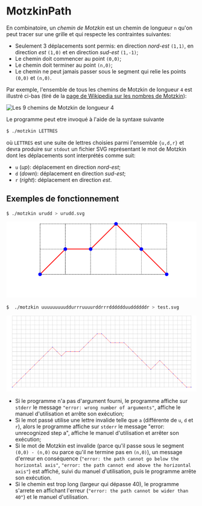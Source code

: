 # MotzkinPath

En combinatoire, un *chemin de Motzkin* est un chemin de longueur `n` qu'on peut tracer sur une grille et qui respecte les contraintes suivantes:

* Seulement 3 déplacements sont permis: en direction *nord-est* `(1,1)`, en
  direction *est* `(1,0)` et en direction *sud-est* `(1,-1)`;
* Le chemin doit commencer au point `(0,0)`;
* Le chemin doit terminer au point `(n,0)`;
* Le chemin ne peut jamais passer sous le segment qui relie les points `(0,0)`
  et `(n,0)`.

Par exemple, l'ensemble de tous les chemins de Motzkin de longueur `4` est
illustré ci-bas (tiré de la [page de Wikipedia sur les nombres de
Motzkin](https://en.wikipedia.org/wiki/Motzkin_number)):

![Les 9 chemins de Motzkin de longueur
4](https://upload.wikimedia.org/wikipedia/commons/thumb/b/b7/Motzkin4.svg/1280px-Motzkin4.svg.png)

Le programme peut etre invoqué à l'aide de la syntaxe suivante

```sh
$ ./motzkin LETTRES
```

où `LETTRES` est une suite de lettres choisies parmi l'ensemble `{u,d,r}` et
devra produire sur `stdout` un fichier SVG représentant le mot de Motzkin dont
les déplacements sont interprétés comme suit:

* `u` (*up*): déplacement en direction *nord-est*;
* `d` (*down*): déplacement en direction *sud-est*;
* `r` (*right*): déplacement en direction *est*.

## Exemples de fonctionnement

```sh
$ ./motzkin urudd > urudd.svg
```

![Le chemin de Motzkin `urudd`](./urudd.svg)

```sh
$  ./motzkin uuuuuuuuuddurrruuuurddrrrdddddduuddddddr > test.svg
```

![Le chemin de Motzkin `uuuuuuuuuddurrruuuurddrrrdddddduuddddddr`](./test.svg)

* Si le programme n'a pas d'argument fourni, le programme affiche sur
  `stderr` le message `"error: wrong number of arguments"`, affiche le manuel
  d'utilisation et arrête son exécution;
* Si le mot passé utilise une lettre invalide telle que `a` (différente de `u`,
  `d` et `r`), alors le programme affiche sur `stderr` le message "error:
  unrecognized step a", affiche le manuel d'utilisation et arrêter son
  exécution;
* Si le mot de Motzkin est invalide (parce qu'il passe sous le segment `(0,0) -
  (n,0)` ou parce qu'il ne termine pas en `(n,0)`), un message d'erreur en
  conséquence (`"error: the path cannot go below the horizontal axis"`,
  `"error: the path cannot end above the horizontal axis"`) est affiché,
  suivi du manuel d'utilisation, puis le programme arrête son exécution.
* Si le chemin est trop long (largeur qui dépasse 40), le programme s'arrete en affichant l'erreur (`"error:
  the path cannot be wider than 40"`) et le manuel d'utilisation.
